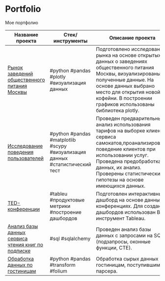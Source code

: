 # Portfolio
Мое портфолио

| Название проекта  | Стек/инструменты | Описание проекта|
| ----------------- | ---------------- |---------------- |
| [Рынок заведений общественного питания Москвы](https://github.com/RustamBash7/Portfolio/blob/main/Project-plotly/plotly.ipynb)  | #python #pandas #plotly #визуализация данных  | Подготовлено исследование рынка на основе открытых данных о заведениях общественного питания Москвы, визуализированы полученные данные. На основе данных выбрано место для открытия новой кофейни. В построении графиков  использованы библиотека plotly.   |
| [Исследование поведения пользователей](https://github.com/RustamBash7/Portfolio/blob/main/project-scipy/scypi.ipynb)  |  #python #pandas #matplotlib #scypy #визуализация данных #статистический тест| Проведен предварительный анализ использования тарифов на выборке клиентов сервиса самокатов,проанализировано поведение клиентов при использовании услуг. Проведена предобработка данных, их анализ. Проверены статистические гипотезы на основе имеющихся данных.  |
| [TED-конференции](https://public.tableau.com/app/profile/rustam.s3669/viz/TED-conference_17114765430240/TED-)  | #tableu #продуктовые метрики #построение дашбордов  | Подготовлен интерактивный дашборд на основе данных о конференциях. Для создания дашбордов использован BI-инструмент Tableau.  |
| [Анализ базы данных сервиса чтения книг по подписке](https://github.com/RustamBash7/Portfolio/blob/main/project-sql/sql_books.ipynb)  |  #sql #sqlalchemy| Проведен анализ базы данных c запросами на SQL (подзапросы, оконные функции, CTE).  |
| [Обработка данных по гостиницам](https://github.com/RustamBash7/Portfolio/blob/main/project-sql/sql_books.ipynb)  |  #python #pandas #transform #folium| Обработка сырых данных по гостиницам, поступившим от парсера.  |
